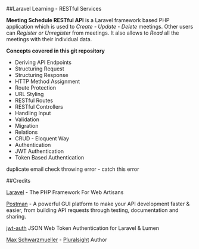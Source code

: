 ##Laravel Learning - RESTful Services

**Meeting Schedule RESTful API** is a Laravel framework based PHP application which is used to *Create - Update - Delete* meetings.
Other users can *Register or Unregister* from meetings. It also allows to *Read* all the meetings with their individual data.

**Concepts covered in this git repository**

* Deriving API Endpoints
* Structuring Request
* Structuring Response
* HTTP Method Assignment
* Route Protection
* URL Styling
* RESTful Routes
* RESTful Controllers
* Handling Input 
* Validation
* Migration
* Relations
* CRUD - Eloquent Way
* Authentication
* JWT Authentication
* Token Based Authentication

duplicate email check throwing error - catch this error

##Credits

[Laravel](https://laravel.com/) - The PHP Framework For Web Artisans

[Postman](https://www.getpostman.com/) - A powerful GUI platform to make your API development faster & easier, from building API requests through testing, documentation and sharing.

[jwt-auth](https://github.com/tymondesigns/jwt-auth) JSON Web Token Authentication for Laravel & Lumen  

[Max Schwarzmueller](https://app.pluralsight.com/profile/author/max-schwarzmueller) - [Pluralsight](https://www.pluralsight.com/) Author